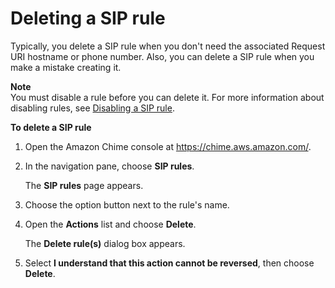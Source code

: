 # Deleting a SIP rule<a name="delete-sip-rule"></a>

Typically, you delete a SIP rule when you don't need the associated Request URI hostname or phone number\. Also, you can delete a SIP rule when you make a mistake creating it\.

**Note**  
You must disable a rule before you can delete it\. For more information about disabling rules, see [Disabling a SIP rule](disable-sip-rule.md)\.

**To delete a SIP rule**

1. Open the Amazon Chime console at [https://chime\.aws\.amazon\.com/](https://chime.aws.amazon.com)\.

1. In the navigation pane, choose **SIP rules**\.

   The **SIP rules** page appears\.

1. Choose the option button next to the rule's name\.

1. Open the **Actions** list and choose **Delete**\.

   The **Delete rule\(s\)** dialog box appears\.

1. Select **I understand that this action cannot be reversed**, then choose **Delete**\.